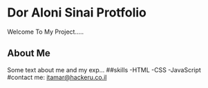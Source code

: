 # Dor Aloni Sinai Protfolio
Welcome To My Project.....
## About Me
Some text about me and my exp...
##skills
-HTML
-CSS
-JavaScript
#contact me:
itamar@hackeru.co.il
